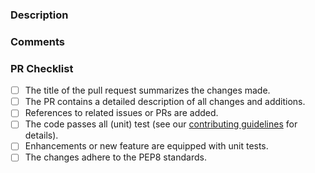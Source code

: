 <!--
Thanks for contributing to DoubleML.
Before submitting a PR, please take a look at our
[contribution guidelines](https://github.com/DoubleML/doubleml-for-py/blob/master/CONTRIBUTING.md).
Additionally, please fill out the PR checklist below.
-->

### Description
<!--
Please describe all changes and additions.
In addition, you may want to comment on the diff in GitHub.
-->

### Comments
<!--
Here you can add further comments.
You can also delete this section, if it is not necessary.
-->

### PR Checklist
<!--
Please fill out this PR checklist (see our
[contributing guidelines](https://github.com/DoubleML/doubleml-for-py/blob/master/CONTRIBUTING.md#checklist-for-pull-requests-pr)
for details).
-->

- [ ] The title of the pull request summarizes the changes made.
- [ ] The PR contains a detailed description of all changes and additions.
- [ ] References to related issues or PRs are added.
- [ ] The code passes all (unit) test (see our
[contributing guidelines](https://github.com/DoubleML/doubleml-for-py/blob/master/CONTRIBUTING.md#unit-test-and-test-coverage)
for details).
- [ ] Enhancements or new feature are equipped with unit tests.
- [ ] The changes adhere to the PEP8 standards.
